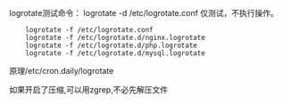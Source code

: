 logrotate测试命令：
     logrotate -d /etc/logrotate.conf 仅测试，不执行操作。

        logrotate -f /etc/logrotate.conf
        logrotate -f /etc/logrotate.d/nginx.logrotate
        logrotate -f /etc/logrotate.d/php.logrotate
        logrotate -f /etc/logrotate.d/mysql.logrotate

原理/etc/cron.daily/logrotate

如果开启了压缩,可以用zgrep,不必先解压文件
